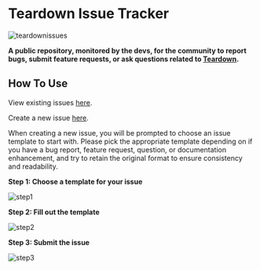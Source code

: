 # Teardown Issue Tracker
![teardownissues](https://user-images.githubusercontent.com/25854043/111224672-c8859980-85ac-11eb-9c6c-06e9b7c7c2ec.png)

**A public repository, monitored by the devs, for the community to report bugs, submit feature requests, or ask questions related to [Teardown](https://www.teardowngame.com).**


## How To Use
View existing issues [here](https://github.com/Teardown-Issue-Tracker-Maintainers/Teardown-Issue-Tracker/issues).

Create a new issue [here](https://github.com/Teardown-Issue-Tracker-Maintainers/Teardown-Issue-Tracker/issues/new/choose).

When creating a new issue, you will be prompted to choose an issue template to start with. Please pick the appropriate template depending on if you have a bug report, feature request, question, or documentation enhancement, and try to retain the original format to ensure consistency and readability.

**Step 1: Choose a template for your issue**

![step1](https://user-images.githubusercontent.com/25854043/111227523-b279d800-85b0-11eb-8751-552b21408cc3.png)


**Step 2: Fill out the template**

![step2](https://user-images.githubusercontent.com/25854043/111225204-81e46f00-85ad-11eb-9f4e-75e0b86228cb.png)


**Step 3: Submit the issue**

![step3](https://user-images.githubusercontent.com/25854043/111226163-bb69aa00-85ae-11eb-8f34-7121b0457614.png)
